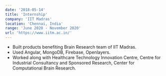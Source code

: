 ```yaml
---
date: '2018-05-14'
title: 'Internship'
company: 'IIT Madras'
location: 'Chennai, India'
range: 'June 2020 - November 2020'
url: 'https://www.iitm.ac.in/'
---
```


- Built products benefiting Brain Research team of IIT Madras.
- Used Angular, MongoDB, Firebase, Openlayers.
- Worked along with Healthcare Technology Innovation Centre, Centre for Industrial Consultancy and Sponsored Research, Center for Computational Brain Research.

